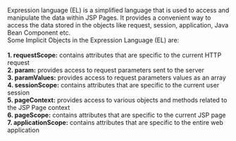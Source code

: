 Expression language (EL) is a simplified language that is used to access and manipulate the data within JSP Pages. It provides a convenient way to access the data stored in the objects like request, session, application, Java Bean Component etc.<br>
Some Implicit Objects in the Expression Language (EL) are:<br><br>
<b>1. requestScope:</b> contains attributes that are specific to the current HTTP request<br>
<b>2. param:</b> provides access to request parameters sent to the server<br>
<b>3. paramValues:</b> provides access to request parameters values as an array<br>
<b>4. sessionScope:</b> contains attributes that are specific to the current user session<br>
<b>5. pageContext:</b> provides access to various objects and methods related to the JSP Page context<br>
<b>6. pageScope:</b> contains attributes that are specific to the current JSP page<br>
<b>7. applicationScope:</b> contains attributes that are specific to the entire web application<br>

